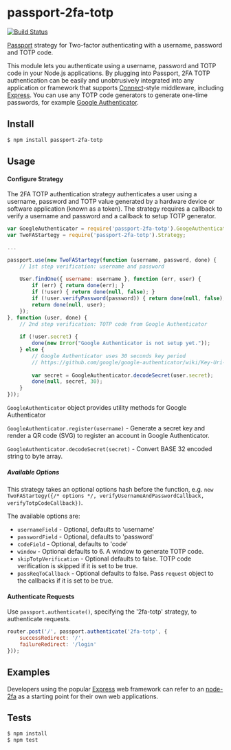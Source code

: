 # passport-2fa-totp

[![Build Status](https://travis-ci.org/ilich/passport-2fa-totp.svg?branch=master)](https://travis-ci.org/ilich/passport-2fa-totp)

[Passport](http://passportjs.org/) strategy for Two-factor authenticating with a username, password and TOTP code.

This module lets you authenticate using a username, password and TOTP code in your Node.js applications. By plugging into Passport, 2FA TOTP authentication can be easily and unobtrusively integrated into any application or framework that supports [Connect](http://www.senchalabs.org/connect/)-style middleware, including [Express](http://expressjs.com/). You can use any TOTP code generators to generate one-time passwords, for example [Google Authenticator](https://github.com/google/google-authenticator).

## Install

```bash
$ npm install passport-2fa-totp
```

## Usage

#### Configure Strategy

The 2FA TOTP authentication strategy authenticates a user using a username, password and TOTP value generated by a hardware device or software application (known as a token). The strategy requires a callback to verify a username and password and a callback to setup TOTP generator.

```js
var GoogleAuthenticator = require('passport-2fa-totp').GoogeAuthenticator;
var TwoFAStartegy = require('passport-2fa-totp').Strategy;

...

passport.use(new TwoFAStartegy(function (username, password, done) {
    // 1st step verification: username and password
    
    User.findOne({ username: username }, function (err, user) {
        if (err) { return done(err); }
        if (!user) { return done(null, false); }
        if (!user.verifyPassword(password)) { return done(null, false); }
        return done(null, user);
    });
}, function (user, done) {
    // 2nd step verification: TOTP code from Google Authenticator
    
    if (!user.secret) {
        done(new Error("Google Authenticator is not setup yet."));
    } else {
        // Google Authenticator uses 30 seconds key period
        // https://github.com/google/google-authenticator/wiki/Key-Uri-Format
        
        var secret = GoogleAuthenticator.decodeSecret(user.secret);
        done(null, secret, 30);
    }
}));
```

`GoogleAuthenticator` object provides utility methods for Google Authenticator

`GoogleAuthenticator.register(username)` - Generate a secret key and render a QR code (SVG) to register an account in Google Authenticator.

`GoogleAuthenticator.decodeSecret(secret)` - Convert BASE 32 encoded string to byte array.

##### Available Options

This strategy takes an optional options hash before the function, e.g. `new TwoFAStartegy({/* options */, verifyUsernameAndPasswordCallback, verifyTotpCodeCallback})`.

The available options are:

* `usernameField` - Optional, defaults to 'username'
* `passwordField` - Optional, defaults to 'password'
* `codeField` - Optional, defaults to 'code'
* `window` - Optional defaults to 6. A window to generate TOTP code.
* `skipTotpVerification` - Optional defaults to false. TOTP code verification is skipped if it is set to be true.
* `passReqToCallback` - Optional defaults to false. Pass `request` object to the callbacks if it is set to be true.

#### Authenticate Requests

Use `passport.authenticate()`, specifying the '2fa-totp' strategy, to authenticate requests.

```js
router.post('/', passport.authenticate('2fa-totp', {
    successRedirect: '/',
    failureRedirect: '/login'
}));
```

## Examples

Developers using the popular [Express](http://expressjs.com/) web framework can refer to an [node-2fa](https://github.com/ilich/node-2fa) as a starting point for their own web applications.

## Tests

```bash
$ npm install
$ npm test
```